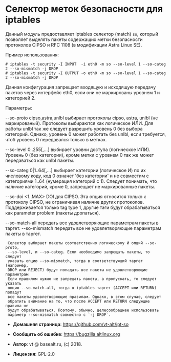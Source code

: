 # Селектор меток безопасности для iptables

Данный модуль предоставляет iptables селектор (match) `so`, который позволяет
выделять пакеты содержащих метки безопасности протоколов CIPSO и RFC 1108 (в
модификации Astra Linux SE).

Пример использования:

    # iptables -t security -I INPUT  -i eth0 -m so --so-level 1 --so-categ 2 --so-mismatch -j DROP
    # iptables -t security -I OUTPUT -o eth0 -m so --so-level 1 --so-categ 2 --so-mismatch -j DROP

Данная конфигурация запрещает входящую и исходящую передачу пакетов через
интерфейс eth0, если они не маркированы уровнем 1 и категорией 2.

Параметры:

  --so-proto cipso,astra,unlbl
     выбирает протоколы cipso, astra, unlbl (не маркированый).
     Протоколы выбираются как логическое ИЛИ. Для работы unlbl так же следует
     разрешить уровень 0 без выбора категорий. Однако, уровень 0 может работать
     без unlbl, если требуется, чтоб уровень 0 передавался только в метках.

  --so-level 0..255[,...]
     выбирает уровни доступа (логическое ИЛИ). Уровень 0 (без категории), кроме
     метки с уровнем 0 так же может передаваться как unlbl пакеты.

  --so-categ 0|1..64[,...]
     выбирает категории (логическое И) по их числовому коду, код 0 означет 'без
     категории' и не совместим с категориями 1..64 (нумерация категорий с 1).
     Следует понимать, что наличие категорий, кроме 0, запрещает не
     маркированные пакеты.

  --so-doi <1..MAX>
     DOI для CIPSO. Эта опция относится только к протоколу CIPSO, не
     ограничивая наличие других протоколов. Поддерживается только tag type 1,
     другие тэги будут обрабатываться как parameter problem (пакеты дропаться).

  --so-match-all
     передать все удовлетворяющие параметрам пакеты в таргет.
  --so-mismatch
     передать все не удовлетворяющие параметрам пакеты в таргет.

     Селектор выбирает пакеты соответственно логическому И опций --so-proto,
     --so-level, и --so-categ. Если необходимо запрещать пакеты, то следует
     указать опцию --so-mismatch, тогда в соответствующий таргет (например,
     DROP или REJECT) будут попадать все пакеты не удовлетворяющие параметрам
     Если правилом нужно не запрещать пакеты, а пропускать, то следует указать
     опцию --so-match-all, тогда в iptables таргет (ACCEPT или RETURN) попадут
     все пакеты удовлетворяющие правилам. Однако, в этом случае, следует
     обратить внимание на то, что после ACCEPT или RETURN следующие правила не
     будут обрабатываться. Поэтому, обычно, целесообращнее использовать
     параметр --so-mismatch совместно с `-j DROP`.


* **Домашняя страница**: <https://github.com/vt-alt/ipt-so>

* **Сообщить об ошибке**: <https://bugzilla.altlinux.org>

* **Автор**: vt @ basealt.ru, (c) 2018.

* **Лицензия**: GPL-2.0

